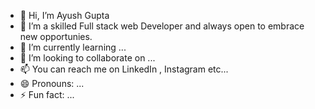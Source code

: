 - 👋 Hi, I’m Ayush Gupta
- 👀 I’m a skilled Full stack web Developer and always open to embrace new opportunies.
- 🌱 I’m currently learning ...
- 💞️ I’m looking to collaborate on ...
- 📫 You can reach me on LinkedIn , Instagram etc...
- 😄 Pronouns: ...
- ⚡ Fun fact: ...

